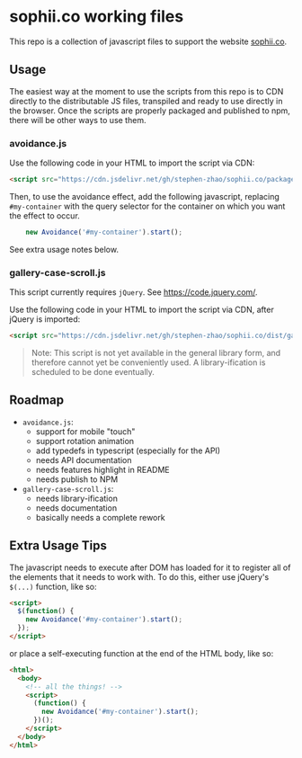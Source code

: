 # sophii.co working files

This repo is a collection of javascript files to support the website [sophii.co](sophii.co).


## Usage

The easiest way at the moment to use the scripts from this repo is to CDN directly to the distributable JS files, transpiled and ready to use directly in the browser. Once the scripts are properly packaged and published to npm, there will be other ways to use them.

### avoidance.js

Use the following code in your HTML to import the script via CDN:

```html
<script src="https://cdn.jsdelivr.net/gh/stephen-zhao/sophii.co/packages/avoidance/dist/avoidance.var.min.js">
```

Then, to use the avoidance effect, add the following javascript, replacing `#my-container` with the query selector for the container on which you want the effect to occur.

```js
    new Avoidance('#my-container').start();
```

See extra usage notes below.

### gallery-case-scroll.js

This script currently requires `jQuery`. See <https://code.jquery.com/>.

Use the following code in your HTML to import the script via CDN, after jQuery is imported:

```html
<script src="https://cdn.jsdelivr.net/gh/stephen-zhao/sophii.co/dist/gallery-case-scroll-v0.3.2.txt">
```

> Note: This script is not yet available in the general library form, and therefore cannot yet be conveniently used. A library-ification is scheduled to be done eventually.


## Roadmap

- `avoidance.js`:
  - support for mobile "touch"
  - support rotation animation
  - add typedefs in typescript (especially for the API)
  - needs API documentation
  - needs features highlight in README
  - needs publish to NPM
- `gallery-case-scroll.js`:
  - needs library-ification
  - needs documentation
  - basically needs a complete rework


## Extra Usage Tips

The javascript needs to execute after DOM has loaded for it to register all of the elements that it needs to work with.
To do this, either use jQuery's `$(...)` function, like so:

```html
<script>
  $(function() {
    new Avoidance('#my-container').start();
  });
</script>
```

or place a self-executing function at the end of the HTML body, like so:

```html
<html>
  <body>
    <!-- all the things! -->
    <script>
      (function() {
        new Avoidance('#my-container').start();
      })();
    </script>
  </body>
</html>
```
